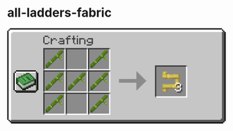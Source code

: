 # all-ladders-fabric
![Alt text](https://github.com/Loxymore/all-ladders-fabric/blob/master/images/recipes.gif?raw=true)
